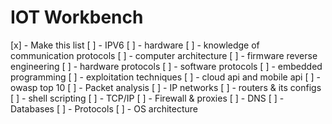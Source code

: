 # IOT Workbench

[x] - Make this list
[ ] - IPV6
[ ] - hardware
[ ] - knowledge of communication protocols
[ ] - computer architecture
[ ] - firmware reverse engineering
[ ] - hardware protocols
[ ] - software protocols
[ ] - embedded programming
[ ] - exploitation techniques
[ ] - cloud api and mobile api
[ ] - owasp top 10
[ ] - Packet analysis
[ ] - IP networks
[ ] - routers & its configs
[ ] - shell scripting
[ ] - TCP/IP
[ ] - Firewall & proxies
[ ] - DNS
[ ] - Databases
[ ] - Protocols
[ ] - OS architecture